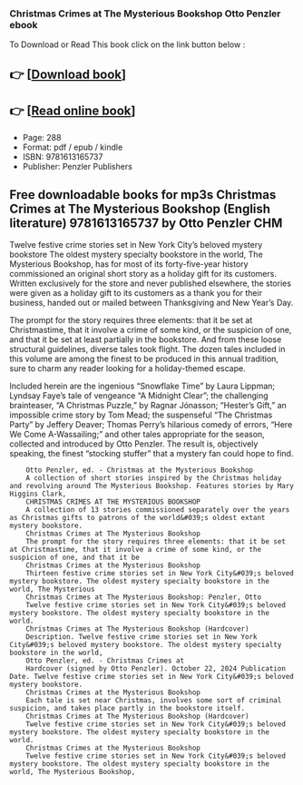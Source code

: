 ### Christmas Crimes at The Mysterious Bookshop Otto Penzler ebook

To Download or Read This book click on the link button below :

## 👉  [**[Download book](http://filesbooks.info/download.php?group=book&from=github.com&id=719937&lnk=1065 "Download book")**]

## 👉  [**[Read online book](http://filesbooks.info/download.php?group=book&from=github.com&id=719937&lnk=1065 "Read online book")**]


* Page: 288
* Format: pdf / epub / kindle
* ISBN: 9781613165737
* Publisher: Penzler Publishers



## Free downloadable books for mp3s Christmas Crimes at The Mysterious Bookshop (English literature) 9781613165737 by Otto Penzler CHM



Twelve festive crime stories set in New York City’s beloved mystery bookstore The oldest mystery specialty bookstore in the world, The Mysterious Bookshop, has for most of its forty-five-year history commissioned an original short story as a holiday gift for its customers. Written exclusively for the store and never published elsewhere, the stories were given as a holiday gift to its customers as a thank you for their business, handed out or mailed between Thanksgiving and New Year’s Day.
 
 The prompt for the story requires three elements: that it be set at Christmastime, that it involve a crime of some kind, or the suspicion of one, and that it be set at least partially in the bookstore. And from these loose structural guidelines, diverse tales took flight. The dozen tales included in this volume are among the finest to be produced in this annual tradition, sure to charm any reader looking for a holiday-themed escape.
 
 Included herein are the ingenious “Snowflake Time” by Laura Lippman; Lyndsay Faye’s tale of vengeance “A Midnight Clear”; the challenging brainteaser, “A Christmas Puzzle,” by Ragnar Jónasson; “Hester’s Gift,” an impossible crime story by Tom Mead; the suspenseful “The Christmas Party” by Jeffery Deaver; Thomas Perry’s hilarious comedy of errors, “Here We Come A-Wassailing;” and other tales appropriate for the season, collected and introduced by Otto Penzler. The result is, objectively speaking, the finest “stocking stuffer” that a mystery fan could hope to find.


        Otto Penzler, ed. - Christmas at the Mysterious Bookshop
        A collection of short stories inspired by the Christmas holiday and revolving around The Mysterious Bookshop. Features stories by Mary Higgins Clark, 
        CHRISTMAS CRIMES AT THE MYSTERIOUS BOOKSHOP
        A collection of 13 stories commissioned separately over the years as Christmas gifts to patrons of the world&#039;s oldest extant mystery bookstore.
        Christmas Crimes at The Mysterious Bookshop
        The prompt for the story requires three elements: that it be set at Christmastime, that it involve a crime of some kind, or the suspicion of one, and that it be 
        Christmas Crimes at the Mysterious Bookshop
        Thirteen festive crime stories set in New York City&#039;s beloved mystery bookstore. The oldest mystery specialty bookstore in the world, The Mysterious 
        Christmas Crimes at The Mysterious Bookshop: Penzler, Otto
        Twelve festive crime stories set in New York City&#039;s beloved mystery bookstore. The oldest mystery specialty bookstore in the world.
        Christmas Crimes at The Mysterious Bookshop (Hardcover)
        Description. Twelve festive crime stories set in New York City&#039;s beloved mystery bookstore. The oldest mystery specialty bookstore in the world, 
        Otto Penzler, ed. - Christmas Crimes at
        Hardcover (signed by Otto Penzler). October 22, 2024 Publication Date. Twelve festive crime stories set in New York City&#039;s beloved mystery bookstore.
        Christmas Crimes at the Mysterious Bookshop
        Each tale is set near Christmas, involves some sort of criminal suspicion, and takes place partly in the bookstore itself.
        Christmas Crimes at The Mysterious Bookshop (Hardcover)
        Twelve festive crime stories set in New York City&#039;s beloved mystery bookstore. The oldest mystery specialty bookstore in the world.
        Christmas Crimes at the Mysterious Bookshop
        Twelve festive crime stories set in New York City&#039;s beloved mystery bookstore. The oldest mystery specialty bookstore in the world, The Mysterious Bookshop, 
    




